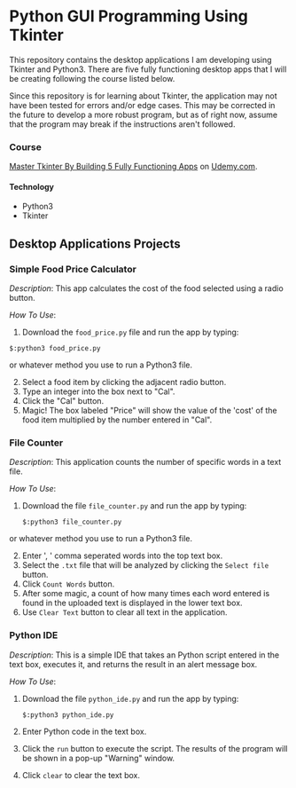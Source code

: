 # Python GUI Programming Using Tkinter

This repository contains the desktop applications I am developing using Tkinter and Python3. There are five fully functioning desktop apps that I will be creating following the course listed below. 

Since this repository is for learning about Tkinter, the application may not have been tested for errors and/or edge cases. This may be corrected in the future to develop a more robust program, but as of right now, assume that the program may break if the instructions aren't followed. 

### Course 
[Master Tkinter By Building 5 Fully Functioning Apps](https://www.udemy.com/master-tkinter-by-building-5-apps/) on [Udemy.com](https://www.udemy.com).
 
#### Technology
* Python3
* Tkinter

## Desktop Applications Projects
### Simple Food Price Calculator

_Description_: This app calculates the cost of the food selected using a radio button. 

_How To Use_: 

1. Download the `food_price.py` file and run the app by typing: 

```
$:python3 food_price.py
``` 

or whatever method you use to run a Python3 file. 

2. Select a food item by clicking the adjacent radio button. 
3. Type an integer into the box next to "Cal".
4. Click the "Cal" button.
5. Magic! The box labeled "Price" will show the value of the 'cost' of the food item multiplied by the number entered in "Cal". 

### File Counter
_Description_: This application counts the number of specific words in a text file.

_How To Use_: 

1. Download the file `file_counter.py` and run the app by typing:

	```
	$:python3 file_counter.py
	```
or whatever method you use to run a Python3 file. 

2. Enter ', ' comma seperated words into the top text box. 
3. Select the `.txt` file that will be analyzed by clicking the `Select file` button.
4. Click `Count Words` button. 
5. After some magic, a count of how many times each word entered is found in the uploaded text is displayed in the lower text box.
6. Use `Clear Text` button to clear all text in the application. 


### Python IDE
_Description_: This is a simple IDE that takes an Python script entered in the text box, executes it, and returns the result in an alert message box. 

_How To Use_:

1. Download the file `python_ide.py` and run the app by typing: 

	```
	$:python3 python_ide.py
	```
2. Enter Python code in the text box. 
3. Click the `run` button to execute the script. The results of the program will be shown in a pop-up "Warning" window. 
4. Click `clear` to clear the text box. 